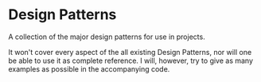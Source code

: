 # Design Patterns

A collection of the major design patterns for use in projects.

It won't cover every aspect of the all existing Design Patterns, nor will one be able to use it as complete reference. I will, however, try to give as many examples as possible in the accompanying code.
